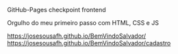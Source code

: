 GitHub-Pages
checkpoint frontend

Orgulho do meu primeiro passo com HTML, CSS e JS

https://josesousafh.github.io/BemVindoSalvador/
https://josesousafh.github.io/BemVindoSalvador/cadastro
